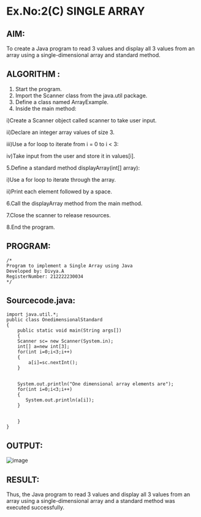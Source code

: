# Ex.No:2(C)    SINGLE ARRAY

## AIM:
To create a Java program to read 3 values and display all 3 values from an array using a single-dimensional array and standard method.

## ALGORITHM :
1.	Start the program.
2.	Import the Scanner class from the java.util package.
3.	Define a class named ArrayExample.
4.	Inside the main method:

i)Create a Scanner object called scanner to take user input.

ii)Declare an integer array values of size 3.

iii)Use a for loop to iterate from i = 0 to i < 3:

iv)Take input from the user and store it in values[i].

5.Define a standard method displayArray(int[] array):

i)Use a for loop to iterate through the array.

ii)Print each element followed by a space.

6.Call the displayArray method from the main method.

7.Close the scanner to release resources.

8.End the program.

## PROGRAM:
 ```
/*
Program to implement a Single Array using Java
Developed by: Divya.A 
RegisterNumber: 212222230034
*/
```

## Sourcecode.java:

```
import java.util.*;
public class OnedimensionalStandard
{
	public static void main(String args[])
	{ 
	Scanner sc= new Scanner(System.in); 
	int[] a=new int[3];  
	for(int i=0;i<3;i++)
	{
	    a[i]=sc.nextInt();
	}
	 
	 
	System.out.println("One dimensional array elements are");    
	for(int i=0;i<3;i++)
	{
	   System.out.println(a[i]);
	}
	 

	}
}
```

## OUTPUT:

![image](https://github.com/user-attachments/assets/0c4c72c4-c216-4774-aaeb-0da526924e7f)


## RESULT:
Thus, the Java program to read 3 values and display all 3 values from an array using a single-dimensional array and a standard method was executed successfully.




